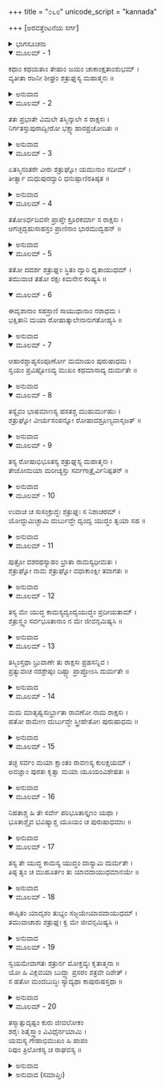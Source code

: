 +++
title = "೦೬೮"
unicode_script = "kannada"

+++
[ಅರವತ್ತೆಂಟನೆಯ ಸರ್ಗ]



<details><summary>ಭಾಗಸೂಚನಾ</summary>

ಲವಣಾಸುರನು ಆಹಾರಕ್ಕಾಗಿ ನಗರದಿಂದ ಹೊರಟುದು, ಶತ್ರುಘ್ನನು ಮಧುಪುರಿಯ ದ್ವಾರದಲ್ಲಿ ಯುದ್ಧಸನ್ನದ್ಧನಾಗಿ ನಿಂತಿರುವುದು, ಲವಣನೊಂದಿಗೆ ರೋಷಪೂರ್ಣ ಮಾತು
</details>

<details open><summary>ಮೂಲಮ್ - 1</summary>

ಕಥಾಂ ಕಥಯತಾಂ ತೇಷಾಂ ಜಯಂ ಚಾಕಾಂಕ್ಷತಾಂಶುಭಮ್ ।  
ವ್ಯತೀತಾ ರಜನೀ ಶೀಘ್ರಂ ಶತ್ರುಘ್ನಸ್ಯ ಮಹಾತ್ಮನಃ ॥
</details>

<details><summary>ಅನುವಾದ</summary>

ಹೀಗೆ ಕಥೆ ಹೇಳುತ್ತಾ, ಶುಭ ವಿಜಯದ ಆಕಾಂಕ್ಷೆ ಮಾಡುತ್ತಿರುವ ಆ ಮುನಿಗಳ ಮಾತನ್ನು ಕೇಳುತ್ತಾ - ಕೇಳುತ್ತಾ ಮಹಾತ್ಮಾ ಶತ್ರುಘ್ನನ ಆ ರಾತ್ರೆ ಕಳೆದು ಹೋಯಿತು.॥1॥
</details>

<details open><summary>ಮೂಲಮ್ - 2</summary>

ತತಃ ಪ್ರಭಾತೇ ವಿಮಲೇ ತಸ್ಮಿನ್ಕಾಲೇ ಸ ರಾಕ್ಷಸಃ ।  
ನಿರ್ಗತಸ್ತುಪುರಾದ್ವೀರೋ ಭಕ್ಷ್ಯಾಹಾರಪ್ರಚೋದಿತಃ ॥
</details>

<details><summary>ಅನುವಾದ</summary>

ಅನಂತರ ನಿರ್ಮಲ ಪ್ರಭಾತವಾದಾಗ ಭಕ್ಷ್ಯ ಪದಾರ್ಥ ಹಾಗೂ ಭೋಜನದ ಸಂಗ್ರಹದ ಇಚ್ಛೆಯಿಂದ ಪ್ರೇರಿತನಾಗಿ ಆ ವೀರ ರಾಕ್ಷಸನು ತನ್ನ ನಗರದಿಂದ ಹೊರಗೆ ಹೊರಟನು.॥2॥
</details>

<details open><summary>ಮೂಲಮ್ - 3</summary>

ಏತಸ್ಮಿನಂತರೇ ವೀರಃ ಶತ್ರುಘ್ನೋ ಯಮುನಾಂ ನದೀಮ್ ।  
ತೀರ್ತ್ವಾ ಮಧುಪುರದ್ವಾರಿ ಧನುಷ್ಪಾಣಿರತಿಷ್ಠತ ॥
</details>

<details><summary>ಅನುವಾದ</summary>

ಅಷ್ಟರಲ್ಲಿ ವೀರ ಶತ್ರುಘ್ನನು ನದಿಯನ್ನು ದಾಟಿ ಧನುರ್ಬಾಣಗಳನ್ನು ಧರಿಸಿ ಮಧುಪುರಿಯ ದ್ವಾರದಲ್ಲಿ ನಿಂತು ಕೊಂಡನು.॥3॥
</details>

<details open><summary>ಮೂಲಮ್ - 4</summary>

ತತೋಽರ್ಧದಿವಸೇ ಪ್ರಾಪ್ತೇ ಕ್ರೂರಕರ್ಮಾ ಸ ರಾಕ್ಷಸಃ ।  
ಆಗಚ್ಛದ್ಬಹುಸಾಹಸ್ರಂ ಪ್ರಾಣಿನಾಂ ಭಾರಮುದ್ವಹನ್ ॥
</details>

<details><summary>ಅನುವಾದ</summary>

ಅನಂತರ ಮಧ್ಯಾಹ್ನವಾದಾಗ ಆ ಕ್ರೂರಕರ್ಮಾ ರಾಕ್ಷಸನು ಸಾವಿರಾರು ಪ್ರಾಣಿಗಳ ಹೊರೆಯನ್ನೆತ್ತಿಕೊಂಡು ಅಲ್ಲಿಗೆ ಬಂದನು.॥4॥
</details>

<details open><summary>ಮೂಲಮ್ - 5</summary>

ತತೋ ದದರ್ಶ ಶತ್ರುಘ್ನಂ ಸ್ಥಿತಂ ದ್ವಾರಿ ಧೃತಾಯುಧಮ್ ।  
ತಮುವಾಚ ತತೋ ರಕ್ಷಃ ಕಿಮನೇನ ಕರಿಷ್ಯಸಿ ॥
</details>

<details open><summary>ಮೂಲಮ್ - 6</summary>

ಈದೃಶಾನಾಂ ಸಹಸ್ರಾಣಿ ಸಾಯುಧಾನಾಂ ನರಾಧಮ ।  
ಭಕ್ಷಿತಾನಿ ಮಯಾ ರೋಷಾತ್ಕಾಲೇನಾನುಗತೋಹ್ಯಸಿ ॥
</details>

<details><summary>ಅನುವಾದ</summary>

ಆಗ ಅವನು ಅಸ್ತ್ರ-ಶಸ್ತ್ರಗಳನ್ನು ಧರಿಸಿದ ಶತ್ರುಘ್ನನನ್ನು ನೋಡಿದನು. ನೋಡಿ ರಾಕ್ಷಸನು ಹೇಳಿದನು - ನರಾಧಮ! ಈ ಆಯುಧಗಳಿಂದ ನೀನು ನನಗೇನು ಮಾಡಬಲ್ಲೆ? ನಿನ್ನಂತಹ ಸಾವಿರಾರು ಅಸ್ತ್ರ-ಶಸ್ತ್ರಧಾರೀ ಮನುಷ್ಯರನ್ನು ನಾನು ರೋಷದಿಂದ ತಿಂದುಬಿಟ್ಟಿರುವೆನು. ಕಾಲನು ನಿನ್ನ ತಲೆಯ ಮೇಲೆ ಕುಣಿಯುತ್ತಾ ಇದೆ ಎಂದು ಅನಿಸುತ್ತದೆ.॥5-6॥
</details>

<details open><summary>ಮೂಲಮ್ - 7</summary>

ಆಹಾರಶ್ಚಾಪ್ಯಸಂಪೂರ್ಣೋ ಮಮಾಯಂ ಪುರುಷಾಧಮ ।  
ಸ್ವಯಂ ಪ್ರವಿಷ್ಟೋಽದ್ಯ ಮುಖಂ ಕಥಮಾಸಾದ್ಯ ದುರ್ಮತೇ ॥
</details>

<details><summary>ಅನುವಾದ</summary>

ಪುರುಷಾಧಮನೇ! ಇಂದಿನ ನನ್ನ ಆಹಾರ ಪೂರ್ಣವಾಗಲಿಲ್ಲ. ದುರ್ಮತೇ! ನೀನು ಸ್ವತಃ ನನ್ನ ಬಾಯಿಗೆ ಹೇಗೆ ಬಂದು ಬಿದ್ದೆ.॥7॥
</details>

<details open><summary>ಮೂಲಮ್ - 8</summary>

ತಸ್ಯೈವಂ ಭಾಷಮಾಣಸ್ಯ ಹಸತಶ್ಚ ಮುಹುರ್ಮುಹುಃ ।  
ಶತ್ರುಘ್ನೋ ವೀರ್ಯಸಂಪನ್ನೋ ರೋಷಾದಶ್ರೂಣ್ಯವಾಸೃಜತ್ ॥
</details>

<details><summary>ಅನುವಾದ</summary>

ಆ ರಾಕ್ಷಸ ಹೀಗೆ ಮಾತನಾಡುತ್ತಾ ಪದೇ-ಪದೇ ನಗುತ್ತಿದ್ದನು. ಇದನ್ನು ನೋಡಿ ಪರಾಕ್ರಮಿ ಶತ್ರುಘ್ನನ ಕಣ್ಣುಗಳು ರೋಷಗೊಂಡು ನೀರೂರಿದವು.॥8॥
</details>

<details open><summary>ಮೂಲಮ್ - 9</summary>

ತಸ್ಯ ರೋಷಾಭಿಭೂತಸ್ಯ ಶತ್ರುಘ್ನಸ್ಯ ಮಹಾತ್ಮನಃ ।  
ತೇಜೋಮಯಾ ಮರೀಚ್ಯಸ್ತು ಸರ್ವಗಾತ್ರೈರ್ವಿನಿಷ್ಪತನ್ ॥
</details>

<details><summary>ಅನುವಾದ</summary>

ರೋಷಗೊಂಡ ಮಹಾತ್ಮಾ ಶತ್ರುಘ್ನನ ಸರ್ವಾಂಗದಿಂದ ತೇಜೋಮಯ ಕಿರಣಗಳನ್ನು ಚಿಮ್ಮಿದವು.॥9॥
</details>

<details open><summary>ಮೂಲಮ್ - 10</summary>

ಉವಾಚ ಚ ಸುಸಂಕ್ರುದ್ಧಃ ಶತ್ರುಘ್ನಃ ಸ ನಿಶಾಚರಮ್ ।  
ಯೋದ್ಧುಮಿಚ್ಛಾಮಿ ದುರ್ಬುದ್ಧೇ ದ್ವಂದ್ವ ಯುದ್ಧಂ ತ್ವಯಾ ಸಹ ॥
</details>

<details><summary>ಅನುವಾದ</summary>

ಆಗ ಅತ್ಯಂತ ಕುಪಿತನಾದ ಶತ್ರುಘ್ನನು ಆ ನಿಶಾಚರನಲ್ಲಿ ಹೇಳಿದನು- ದುರ್ಬುದ್ಧೇ! ನಾನು ನಿನ್ನೊಂದಿಗೆ ದ್ವಂದ್ವಯುದ್ಧ ಮಾಡಲು ಬಯಸುತ್ತೇನೆ.॥10॥
</details>

<details open><summary>ಮೂಲಮ್ - 11</summary>

ಪುತ್ರೋ ದಶರಥಸ್ಯಾಹಂ ಭ್ರಾತಾ ರಾಮಸ್ಯಧೀಮತಃ ।  
ಶತ್ರುಘ್ನೋ ನಾಮ ಶತ್ರುಘ್ನೋ ವಧಾಕಾಂಕ್ಷೀ ತವಾಗತಃ ॥
</details>

<details><summary>ಅನುವಾದ</summary>

ನಾನು ಮಹಾರಾಜಾ ದಶರಥನ ಪುತ್ರ  ಹಾಗೂ ಪರಮ ಬುದ್ಧಿವಂತ ರಾಜಾ ಶ್ರೀರಾಮನ ತಮ್ಮನಾಗಿದ್ದೇನೆ. ನನ್ನ ಹೆಸರು ಶತ್ರುಘ್ನನೆಂದಿದ್ದು, ಕರ್ಮದಿಂದಲೂ ಶತ್ರುಘ್ನ (ಶತ್ರುಗಳನ್ನು ಸಂಹರಿಸುವ)ನೇ ಆಗಿದ್ದೇನೆ. ಈಗ ನಿನ್ನನ್ನು ವಧಿಸಲು ಇಲ್ಲಿಗೆ ಬಂದಿರುವೆನು.॥11॥
</details>

<details open><summary>ಮೂಲಮ್ - 12</summary>

ತಸ್ಯ ಮೇ ಯುದ್ಧ ಕಾಮಸ್ಯದ್ವಂದ್ವಯುದ್ಧಂ ಪ್ರದೀಯತಾಮ್ ।  
ಶತ್ರುಸ್ತ್ವಂ ಸರ್ವಭೂತಾನಾಂ ನ ಮೇ ಜೀವನ್ಗಮಿಷ್ಯಸಿ ॥
</details>

<details><summary>ಅನುವಾದ</summary>

ನಾನು ಯುದ್ಧ ಮಾಡಲು ಬಯಸುತ್ತೇನೆ, ಅದಕ್ಕಾಗಿ ನೀನು ನನಗೆ ದ್ವಂದ್ವಯುದ್ಧದ ಅವಕಾಶಕೊಡು. ನೀನು ಸಮಸ್ತ ಪ್ರಾಣಿಗಳ ಶತ್ರು ಆಗಿರುವೆ; ಅದಕ್ಕಾಗಿ ಈಗ ನನ್ನ ಕೈಯಿಂದ ಬದುಕಿಹೋಗಲಾರೆ.॥12॥
</details>

<details open><summary>ಮೂಲಮ್ - 13</summary>

ತಸ್ಮಿಂಸ್ತಥಾ ಬ್ರುವಾಣೇ ತು ರಾಕ್ಷಸಃ ಪ್ರಹಸನ್ನಿವ ।  
ಪ್ರತ್ಯುವಾಚ ನರಶ್ರೇಷ್ಠಂ ದಿಷ್ಟ್ಯಾ ಪ್ರಾಪ್ತೋಽಸಿ ದುರ್ಮತೇ ॥
</details>

<details><summary>ಅನುವಾದ</summary>

ಅವನು ಹೀಗೆ ಹೇಳಿದಾಗ ಆ ರಾಕ್ಷಸನು ನರಶ್ರೇಷ್ಠ ಶತ್ರುಘ್ನನಲ್ಲಿ ನಗುತ್ತಾ ಹೇಳಿದನು - ದುರ್ಮತೇ! ಇಂದು ನೀನು ಸ್ವತಃ ನನಗೆ ದೊರಕಿದುದು ಸೌಭಾಗ್ಯದ ಮಾತಾಗಿದೆ.॥13॥
</details>

<details open><summary>ಮೂಲಮ್ - 14</summary>

ಮಮ ಮಾತೃಷ್ವಸುರ್ಭ್ರಾತಾ ರಾವಣೋ ನಾಮ ರಾಕ್ಷಸಃ ।  
ಹತೋ ರಾಮೇಣ ದುರ್ಬುದ್ಧೇ ಸ್ತ್ರೀಹೇತೋಃ ಪುರುಷಾಧಮ ॥
</details>

<details><summary>ಅನುವಾದ</summary>

ನೀಚ ಬುದ್ಧಿಯುಳ್ಳ ನರಾಧಮ! ರಾವಣನೆಂಬ ರಾಕ್ಷಸನು ನನ್ನ ಚಿಕ್ಕಮ್ಮ ಶೂರ್ಪಣಖಿಯ ಅಣ್ಣನಾಗಿದ್ದನು. ಅವನನ್ನು ನಿನ್ನ ಅಣ್ಣ ಒಂದು ಸ್ತ್ರೀಗಾಗಿ ಸಂಹಾರ ಮಾಡಿದನು.॥14॥
</details>

<details open><summary>ಮೂಲಮ್ - 15</summary>

ತಚ್ಛ ಸರ್ವಂ ಮಯಾ ಕ್ಷಾಂತಂ ರಾವಣಸ್ಯ ಕುಲಕ್ಷಯಮ್ ।  
ಅವಜ್ಞಾಂ ಪುರತಃ ಕೃತ್ವಾ ಮಯಾ ಯೂಯಂವಿಶೇಷತಃ ॥
</details>

<details><summary>ಅನುವಾದ</summary>

ಇಷ್ಟೇ ಅಲ್ಲ, ಅವನು ರಾವಣನ ಕುಲವನ್ನು ಸಂಹರಿಸಿದರೂ, ನಾನು ಅದೆಲ್ಲವನ್ನು ಸಹಿಸಿದೆ. ನಿಮ್ಮಿಂದಾಗಿದ ಅವಹೇಳನವನ್ನು ಎದುರಿಗಿಟ್ಟು-ಪ್ರತ್ಯಕ್ಷ ನೋಡಿಯೂ ನಿಮ್ಮನ್ನು ವಿಶೇಷವಾಗಿ ಕ್ಷಮಿಸಿದೆ.॥15॥
</details>

<details open><summary>ಮೂಲಮ್ - 16</summary>

ನಿಹತಾಶ್ಚ ಹಿ ತೇ ಸರ್ವೇ ಪರಿಭೂತಾಸ್ತೃಣಂ ಯಥಾ ।  
ಭೂತಾಶ್ಚೈವ ಭವಿಷ್ಯಾಶ್ಚ ಯೂಯಂ ಚ ಪುರುಷಾಧಮಾಃ ॥
</details>

<details><summary>ಅನುವಾದ</summary>

ಭೂತಳದಲ್ಲಿ ನನ್ನನ್ನು ಎದುರಿಸಲು ಬಂದ ನರಾಧಮರೆಲ್ಲರನ್ನು ನಾನು ಹುಲ್ಲುಕಡ್ಡಿಯಂತೆ ತಿಳಿದು ತಿರಸ್ಕರಿಸಿ ಕೊಂದು ಹಾಕಿರುವೆ. ಭವಿಷ್ಯದಲ್ಲಿ ಬರುವವರಿಗೂ ಇದೇ ಸ್ಥಿತಿಯಾಗುವುದು ಹಾಗೂ ವರ್ತಮಾನ ಕಾಲದಲ್ಲಿ ನಿನ್ನಂತಹ ನರಾಧಮನೂ ನನ್ನ ಕೈಯಿಂದ ಸತ್ತನೆಂದೇ ತಿಳಿ.॥16॥
</details>

<details open><summary>ಮೂಲಮ್ - 17</summary>

ತಸ್ಯ ತೇ ಯುದ್ಧ ಕಾಮಸ್ಯ ಯುದ್ಧಂ ದಾಸ್ಯಾಮಿ ದುರ್ಮತೇ ।  
ತಿಷ್ಠ ತ್ವಂ ಚ ಮುಹೂರ್ತಂ ತು ಯಾವದಾಯುಧಮಾನಯೇ ॥
</details>

<details><summary>ಅನುವಾದ</summary>

ದುರ್ಮತೇ! ನಿನಗೆ ಯುದ್ಧದ ಇಚ್ಛೆ ಇದೆಯಲ್ಲ? ನಾನು ಈಗಲೇ ನಿನಗೆ ಯುದ್ಧದ ಅವಕಾಶ ಕೊಡುವೆನು. ನೀನು ಎರಡು ಗಳಿಗೆ ಸೈರಿಸು. ಅಷ್ಟರೊಳಗೆ ನಾನು ನನ್ನ ಅಸ್ತ್ರ ತೆಗೆದುಕೊಂಡು ಬರುವೆ.॥17॥
</details>

<details open><summary>ಮೂಲಮ್ - 18</summary>

ಈಪ್ಸಿತಂ ಯಾದೃಶಂ ತುಭ್ಯಂ ಸಜ್ಜಯೇಯಾವದಾಯುಧಮ್ ।  
ತಮುವಾಚಾಶು ಶತ್ರುಘ್ನಃ ಕ್ವ ಮೇ ಜೀವನ್ಗಮಿಷ್ಯಸಿ ॥
</details>

<details><summary>ಅನುವಾದ</summary>

ನಿನ್ನ ವಧೆಗಾಗಿ ಎಂತಹ ಅಸ್ತ್ರ ಇರಬೇಕೋ ಅಂತಹ ಅಸ್ತ್ರವನ್ನು ಮೊದಲೇ ಸುಸಜ್ಜಿತಗೊಳಿಸಿಕೊಳ್ಳುವೆನು. ಮತ್ತೆ ಯುದ್ಧದ ಅವಕಾಶ ಕೊಡುವೆನು. ಇದನ್ನು ಕೇಳಿ ಶತ್ರುಘ್ನನು ಕೂಡಲೇ ಹೇಳಿದನು - ಈಗ ನೀನು ನನ್ನ ಕೈಯಿಂದ ಬದುಕಿ ಎಲ್ಲಿಗೆ ಹೋಗುವೆ.॥18॥
</details>

<details open><summary>ಮೂಲಮ್ - 19</summary>

ಸ್ವಯಮೇವಾಗತಃ ಶತ್ರುರ್ನ ಮೋಕ್ತವ್ಯಃ ಕೃತಾತ್ಮನಾ ॥  
ಯೋ ಹಿ ವಿಕ್ಲವಯಾ ಬುದ್ಧ್ಯಾ ಪ್ರಸರಂ ಶತ್ರವೇ ದಿಶೇತ್ ।  
ಸ ಹತೋ ಮಂದಬುದ್ಧಿಃ ಸ್ಯಾದ್ಯಥಾ ಕಾಪುರುಷಸ್ತಥಾ ॥
</details>

<details><summary>ಅನುವಾದ</summary>

ಯಾರೇ ಬುದ್ಧಿವಂತ ಪುರುಷನು ತನ್ನ ಎದುರಿಗೆ ಬಂದ ಶತ್ರುವನ್ನು ಬಿಡಬಾರದು. ಗಾಬರಿಗೊಂಡ ಬುದ್ಧಿಯಿಂದ ಶತ್ರುವನ್ನು ಹೋಗಲು ಬಿಟ್ಟರೆ ಅವನು ಮಂದಬುದ್ಧಿ ಹೇಡಿಯಂತೆ ಸತ್ತುಹೋಗುವನು.॥19॥
</details>

<details open><summary>ಮೂಲಮ್ - 20</summary>

ತಸ್ಮಾತ್ಸುದೃಷ್ಟಂ ಕುರು ಜೀವಲೋಕಂ  
ಶರೈಃ ಶಿತೈಸ್ತ್ವಾಂ ವಿವಿಧೈರ್ನಯಾಮಿ ।  
ಯಮಸ್ಯ ಗೇಹಾಭಿಮುಖಂ ಹಿ ಪಾಪಂ  
ರಿಪುಂ ತ್ರಿಲೋಕಸ್ಯ ಚ ರಾಘವಸ್ಯ ॥
</details>

<details><summary>ಅನುವಾದ</summary>

ಆದ್ದರಿಂದ ರಾಕ್ಷಸನೇ ! ಈಗ ನೀನು ಈ ಜೀವ ಜಗತ್ತನ್ನು ಚೆನ್ನಾಗಿ ನೋಡಿಕೋ. ನಾನಾ ಪ್ರಕಾರದ ಹರಿತ ಬಾಣಗಳಿಂದ ಪಾಪಿಯಾದ ನಿನ್ನನ್ನು ಈಗಲೇ ಯಮಸದನಕ್ಕೆ ಕಳಿಸುವೆನು; ಏಕೆಂದರೆ ನೀನು ಮೂರುಲೋಕಗಳ ಹಾಗೂ ಶ್ರೀರಘು ನಾಥನ ಶತ್ರು ಆಗಿರುವೆ.॥20॥
</details>

<details><summary>ಅನುವಾದ (ಸಮಾಪ್ತಿಃ)</summary>

ಶ್ರೀವಾಲ್ಮೀಕಿ ವಿರಚಿತ ಆರ್ಷರಾಮಾಯಣ ಆದಿಕಾವ್ಯದ ಉತ್ತರ ಕಾಂಡದಲ್ಲಿ ಅರವತ್ತೆಂಟನೆಯ ಸರ್ಗ ಪೂರ್ಣವಾಯಿತು. ॥68॥
</details>
